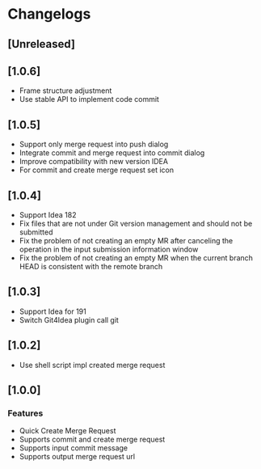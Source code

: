 <!-- Keep a Changelog guide -> https://keepachangelog.com -->
<!-- Will refresh plugin.xml change-notes section by gradle's building -->

# Changelogs

## [Unreleased]

## [1.0.6]
- Frame structure adjustment
- Use stable API to implement code commit

## [1.0.5]
- Support only merge request into push dialog
- Integrate commit and merge request into commit dialog
- Improve compatibility with new version IDEA
- For commit and create merge request set icon

## [1.0.4]
- Support Idea 182
- Fix files that are not under Git version management and should not be submitted</b>
- Fix the problem of not creating an empty MR after canceling the operation in the input submission information window
- Fix the problem of not creating an empty MR when the current branch HEAD is consistent with the remote branch

## [1.0.3]
- Support Idea for 191
- Switch Git4Idea plugin call git

## [1.0.2]
- Use shell script impl created merge request

## [1.0.0]
### Features
- Quick Create Merge Request
- Supports commit and create merge request
- Supports input commit message
- Supports output merge request url